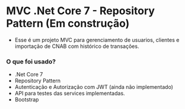 # MVC .Net Core 7 - Repository Pattern (Em construção)
- Esse é um projeto MVC para gerenciamento de usuarios, clientes e importação de CNAB com histórico de transações.
### O que foi usado?
- .Net Core 7 
- Repository Pattern
- Autenticação e Autorização com JWT (ainda não implementado)
- API para testes das services implementadas.
- Bootstrap
